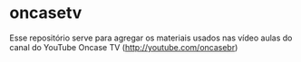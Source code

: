 # oncasetv
Esse repositório serve para agregar os materiais usados nas vídeo aulas do canal do YouTube Oncase TV (http://youtube.com/oncasebr)
